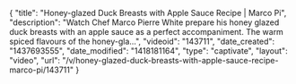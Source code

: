 {
    "title": "Honey-glazed Duck Breasts with Apple Sauce Recipe | Marco Pi",
    "description": "Watch Chef Marco Pierre White prepare his honey glazed duck breasts with an apple sauce as a perfect accompaniment. The warm spiced flavours of the honey-gla...",
    "videoid": "143711",
    "date_created": "1437693555",
    "date_modified": "1418181164",
    "type": "captivate",
    "layout": "video",
    "url": "\/v\/honey-glazed-duck-breasts-with-apple-sauce-recipe-marco-pi\/143711"
}